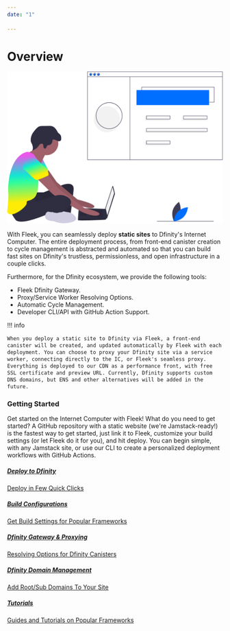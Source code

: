 ```yaml
---
date: "1"

---
```

# Overview

![](imgs/hero.png)

With Fleek, you can seamlessly deploy **static sites** to Dfinity's Internet Computer. The entire deployment process, from front-end canister creation to cycle management is abstracted and automated so that you can build fast sites on Dfinity's trustless, permissionless, and open infrastructure in a couple clicks.

Furthermore, for the Dfinity ecosystem, we provide the following tools:
- Fleek Dfinity Gateway.
- Proxy/Service Worker Resolving Options.
- Automatic Cycle Management.
- Developer CLI/API with GitHub Action Support.


!!! info

    When you deploy a static site to Dfinity via Fleek, a front-end canister will be created, and updated automatically by Fleek with each deployment. You can choose to proxy your Dfinity site via a service worker, connecting directly to the IC, or Fleek's seamless proxy. Everything is deployed to our CDN as a performance front, with free SSL certificate and preview URL. Currently, Dfinity supports custom DNS domains, but ENS and other alternatives will be added in the future.

### Getting Started

Get started on the Internet Computer with Fleek! What do you need to get started? A GitHub repository with a static website (we're Jamstack-ready!) is the fastest way to get started, just link it to Fleek, customize your build settings (or let Fleek do it for you), and hit deploy. You can begin simple, with any Jamstack site, or use our CLI to create a personalized deployment workflows with GitHub Actions.

<div class="prev-boxes-list">
  <a href="../site-deployment/#creating-a-deployment" class="prev-box">
    <h5>Deploy to Dfinity</h5>
    <p>Deploy in Few Quick Clicks</p>
  </a>
  <a href="../site-deployment/#configuring-the-deployment" class="prev-box">
    <h5>Build Configurations</h5>
    <p>Get Build Settings for Popular Frameworks</p>
  </a>
    <a href="../dfinity-gateway-proxy/" class="prev-box">
    <h5>Dfinity Gateway & Proxying</h5>
    <p>Resolving Options for Dfinity Canisters</p>
  </a>
  <a href="../domain-management/" class="prev-box">
    <h5>Dfinity Domain Management</h5>
    <p>Add Root/Sub Domains To Your Site</p>
  </a>
  </a>
    <a href="../../tutorials/hosting/" class="prev-box">
    <h5>Tutorials</h5>
    <p>Guides and Tutorials on Popular Frameworks</p>
  </a>
</div>
